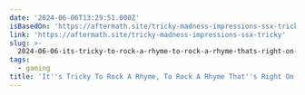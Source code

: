 ```yaml
---
date: '2024-06-06T13:29:51.000Z'
isBasedOn: 'https://aftermath.site/tricky-madness-impressions-ssx-tricky'
link: 'https://aftermath.site/tricky-madness-impressions-ssx-tricky'
slug: >-
  2024-06-06-its-tricky-to-rock-a-rhyme-to-rock-a-rhyme-thats-right-on-time-its-tri
tags:
  - gaming
title: 'It''s Tricky To Rock A Rhyme, To Rock A Rhyme That''s Right On Time, It''s Tri'
---
```

 
